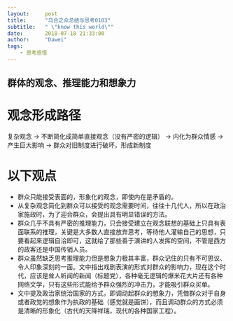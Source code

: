 ```yaml
---
layout:     post
title:      "乌合之众总结与思考0103"
subtitle:   " \"know this world\""
date:       2018-07-18 21:33:00
author:     "Dawei"
tags:
    - 思考感悟
---
```

## 群体的观念、推理能力和想象力

# 观念形成路径
复杂观念 -> 不断简化成简单直接观念（没有严密的逻辑） -> 内化为群众情感 -> 产生巨大影响 -> 群众对旧制度进行破坏，形成新制度

# 以下观点
- 群众只能接受表面的，形象化的观念，即使内在是矛盾的。
- 从复杂观念简化到群众可以接受的观念需要时间，往往十几代人，所以在政治家施政时，为了迎合群众，会提出具有明显错误的方法。
- 群众几乎不具有严密的推理能力，只会接受建立在观念联想的基础上只具有表面联系的推理，关键是大多数人直接放弃思考，等待他人灌输自己的思想，只要看起来逻辑自洽即可，这就给了那些善于演讲的人发挥的空间，不管是西方的政客还是中国传销人员。
- 群众虽然缺乏思考推理能力但是想象力极其丰富，群众记住的只有不可思议、令人印象深刻的一面。文中指出戏剧表演的形式对群众的影响力，现在这个时代，应该是耸人听闻的新闻（标题党），各种毫无逻辑的爆米花大片还有各种网络文学，只有这些形式能给予群众强烈的冲击力，才能吸引群众买单。
- 文中提及政治家统治国家的方式，即调动起群众的想象力，凭借群众对于自身或者政党的想象作为执政的基础（感觉就是画饼），而且调动群众的方式必须是清晰的形象化（古代的天降祥瑞，现代的各种国家工程）。

